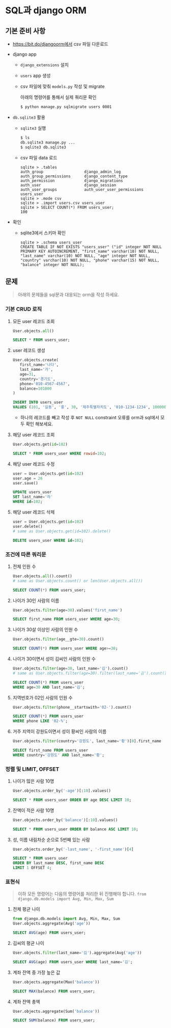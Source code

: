 # SQL과 django ORM

## 기본 준비 사항

* https://bit.do/djangoorm에서 csv 파일 다운로드

* django app

  * `django_extensions` 설치

  * `users` app 생성

  * csv 파일에 맞춰 `models.py` 작성 및 migrate

    아래의 명령어를 통해서 실제 쿼리문 확인

    ```bash
    $ python manage.py sqlmigrate users 0001
    ```

* `db.sqlite3` 활용

  * `sqlite3`  실행

    ```bash
    $ ls
    db.sqlite3 manage.py ...
    $ sqlite3 db.sqlite3
    ```

  * csv 파일 data 로드

    ```sqlite
    sqlite > .tables
    auth_group                  django_admin_log
    auth_group_permissions      django_content_type
    auth_permission             django_migrations
    auth_user                   django_session
    auth_user_groups            auth_user_user_permissions  
    users_user
    sqlite > .mode csv
    sqlite > .import users.csv users_user
    sqlite > SELECT COUNT(*) FROM users_user;
    100
    ```

* 확인

  * sqlite3에서 스키마 확인

    ```sqlite
    sqlite > .schema users_user
    CREATE TABLE IF NOT EXISTS "users_user" ("id" integer NOT NULL PRIMARY KEY AUTOINCREMENT, "first_name" varchar(10) NOT NULL, "last_name" varchar(10) NOT NULL, "age" integer NOT NULL, "country" varchar(10) NOT NULL, "phone" varchar(15) NOT NULL, "balance" integer NOT NULL);
    ```

    

## 문제

> 아래의 문제들을 sql문과 대응되는 orm을 작성 하세요.

### 기본 CRUD 로직

1. 모든 user 레코드 조회

   ```python
   User.objects.all()
   ```

   ```sql
   SELECT * FROM users_user;
   ```

2. user 레코드 생성

   ```python
   User.objects.create(
      first_name='나다',
      last_name='가',
      age=31,
      country='경기도',
      phone='010-4567-4567',
      balance=101000
   )
   ```

   ```sql
   INSERT INTO users_user
   VALUES (101, '길동', '홍', 30, '제주특별자치도', '010-1234-1234', 100000);
   ```

   * 하나의 레코드를 빼고 작성 후 `NOT NULL` constraint 오류를 orm과 sql에서 모두 확인 해보세요.

3. 해당 user 레코드 조회

   ```python
   User.objects.get(id=102)
   ```

   ```sql
   SELECT * FROM users_user WHERE rowid=102;
   ```

4. 해당 user 레코드 수정

   ```python
   user = User.objects.get(id=102)
   user.age = 26
   user.save()
   ```

   ```sql
   UPDATE users_user
   SET last_name='라'
   WHERE id=102;
   ```

5. 해당 user 레코드 삭제

   ```python
   user = User.objects.get(id=102)
   user.delete()
   # same as User.objects.get(id=102).delete()
   ```

   ```sql
   DELETE users_user WHERE id=102;
   ```

### 조건에 따른 쿼리문

1. 전체 인원 수 

   ```python
   User.objects.all().count()
   # same as User.objects.count() or len(User.objects.all())
   ```

   ```sql
   SELECT COUNT(*) FROM users_user;
   ```

2. 나이가 30인 사람의 이름

   ```python
   User.objects.filter(age=30).values('first_name')
   ```

   ```sql
   SELECT first_name FROM users_user WHERE age=30;
   ```

3. 나이가 30살 이상인 사람의 인원 수

   ```python
   User.objects.filter(age__gte=30).count()
   ```

   ```sql
   SELECT COUNT(*) FROM users_user WHERE age>=30;
   ```

4. 나이가 30이면서 성이 김씨인 사람의 인원 수

   ```python
   User.objects.filter(age=30, last_name='김').count()
   # same as User.objects.filter(age=30).filter(last_name='김').count()
   ```

   ```sql
   SELECT COUNT(*) FROM users_user
   WHERE age=30 AND last_name='김';
   ```

5. 지역번호가 02인 사람의 인원 수

   ```python
   User.objects.filter(phone__startswith='02-').count()
   ```

   ```sql
   SELECT COUNT(*) FROM users_user
   WHERE phone LIKE '02-%';
   ```

6. 거주 지역이 강원도이면서 성이 황씨인 사람의 이름

   ```python
   User.objects.filter(country='강원도', last_name='황')[0].first_name
   ```

   ```sql
   SELECT first_name FROM users_user
   WHERE country='강원도' AND last_name='황';
   ```



### 정렬 및 LIMIT, OFFSET

1. 나이가 많은 사람 10명

   ```python
   User.objects.order_by('-age')[:10].values()
   ```

   ```sql
   SELECT * FROM users_user ORDER BY age DESC LIMIT 10;
   ```

2. 잔액이 적은 사람 10명

   ```python
   User.objects.order_by('balance')[:10].values()
   ```

   ```sql
   SELECT * FROM users_user ORDER BY balance ASC LIMIT 10;
   ```

3. 성, 이름 내림차순 순으로 5번째 있는 사람

   ```python
   User.objects.order_by('-last_name', '-first_name')[4]
   ```

   ```sql
   SELECT * FROM users_user
   ORDER BY last_name DESC, first_name DESC
   LIMIT 1 OFFSET 4;
   ```



### 표현식
> 이하 모든 명령어는 다음의 명령어를 처리한 뒤 진행해야 합니다.
> `from django.db.models import Avg, Min, Max, Sum`

1. 전체 평균 나이

   ```python
   from django.db.models import Avg, Min, Max, Sum
   User.objects.aggregate(Avg('age'))
   ```

   ```sql
   SELECT AVG(age) FROM users_user;
   ```

2. 김씨의 평균 나이

   ```python
   User.objects.filter(last_name='김').aggregate(Avg('age'))
   ```

   ```sql
   SELECT AVG(age) FROM users_user WHERE last_name='김';
   ```

3. 계좌 잔액 중 가장 높은 값

   ```python
   User.objects.aggregate(Max('balance'))
   ```

   ```sql
   SELECT MAX(balance) FROM users_user;
   ```

4. 계좌 잔액 총액

   ```python
   User.objects.aggregate(Sum('balance'))
   ```

   ```sql
   SELECT SUM(balance) FROM users_user;
   ```